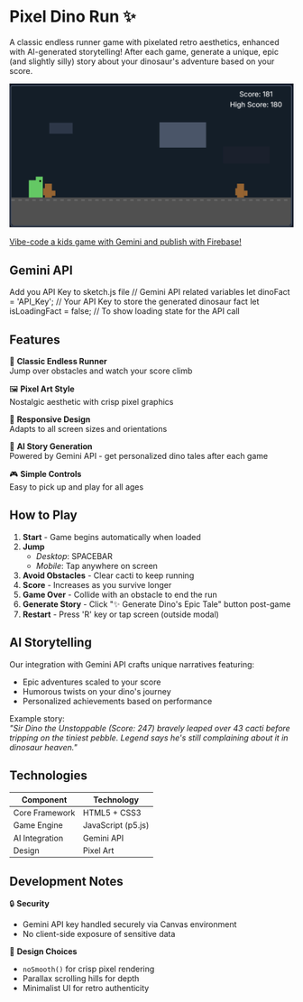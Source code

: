 # Pixel Dino Run ✨

A classic endless runner game with pixelated retro aesthetics, enhanced with AI-generated storytelling! After each game, generate a unique, epic (and slightly silly) story about your dinosaur's adventure based on your score.

![Gameplay Screenshot](screenshot.png) *<!-- Add actual screenshot file later -->*

[Vibe-code a kids game with Gemini and publish with Firebase!](https://codelabs.developers.google.com/codelabs/)

## Gemini API

Add you API Key to sketch.js file
// Gemini API related variables
let dinoFact = 'API_Key'; // Your API Key to store the generated dinosaur fact
let isLoadingFact = false; // To show loading state for the API call

## Features

🏃 **Classic Endless Runner**  
Jump over obstacles and watch your score climb  

🖼️ **Pixel Art Style**  
Nostalgic aesthetic with crisp pixel graphics  

📱 **Responsive Design**  
Adapts to all screen sizes and orientations  

🤖 **AI Story Generation**  
Powered by Gemini API - get personalized dino tales after each game  

🎮 **Simple Controls**  
Easy to pick up and play for all ages  

## How to Play

1. **Start** - Game begins automatically when loaded  
2. **Jump**  
   - *Desktop*: SPACEBAR  
   - *Mobile*: Tap anywhere on screen  
3. **Avoid Obstacles** - Clear cacti to keep running  
4. **Score** - Increases as you survive longer  
5. **Game Over** - Collide with an obstacle to end the run  
6. **Generate Story** - Click "✨ Generate Dino's Epic Tale" button post-game  
7. **Restart** - Press 'R' key or tap screen (outside modal)  

## AI Storytelling

Our integration with Gemini API crafts unique narratives featuring:
- Epic adventures scaled to your score  
- Humorous twists on your dino's journey  
- Personalized achievements based on performance  

Example story:  
*"Sir Dino the Unstoppable (Score: 247) bravely leaped over 43 cacti before tripping on the tiniest pebble. Legend says he's still complaining about it in dinosaur heaven."*

## Technologies

| Component       | Technology          |
|----------------|---------------------|
| Core Framework | HTML5 + CSS3        |
| Game Engine    | JavaScript (p5.js)  |
| AI Integration | Gemini API          |
| Design         | Pixel Art           |

## Development Notes

🔒 **Security**  
- Gemini API key handled securely via Canvas environment  
- No client-side exposure of sensitive data  

🎨 **Design Choices**  
- `noSmooth()` for crisp pixel rendering  
- Parallax scrolling hills for depth  
- Minimalist UI for retro authenticity  


